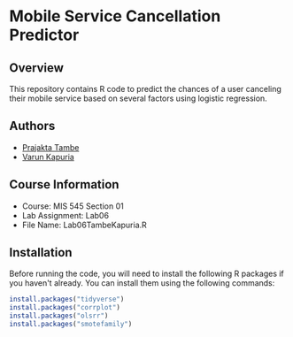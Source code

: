 # Mobile Service Cancellation Predictor

## Overview
This repository contains R code to predict the chances of a user canceling their mobile service based on several factors using logistic regression.

## Authors
- [Prajakta Tambe](#)
- [Varun Kapuria](#)

## Course Information
- Course: MIS 545 Section 01
- Lab Assignment: Lab06
- File Name: Lab06TambeKapuria.R

## Installation
Before running the code, you will need to install the following R packages if you haven't already. You can install them using the following commands:

```R
install.packages("tidyverse")
install.packages("corrplot")
install.packages("olsrr")
install.packages("smotefamily")
